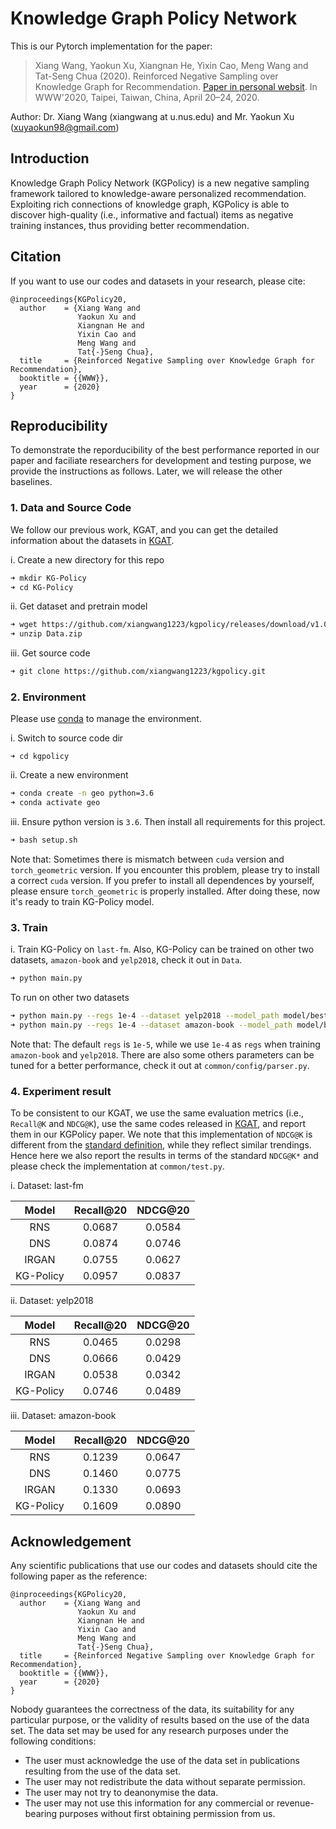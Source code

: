 # Knowledge Graph Policy Network

This is our Pytorch implementation for the paper:

>Xiang Wang, Yaokun Xu, Xiangnan He, Yixin Cao, Meng Wang and Tat-Seng Chua (2020). Reinforced Negative Sampling over Knowledge Graph for Recommendation. [Paper in personal websit](http://staff.ustc.edu.cn/~hexn/papers/www20-KGPolicy.pdf). In WWW'2020, Taipei, Taiwan, China, April 20–24, 2020.

Author: Dr. Xiang Wang (xiangwang at u.nus.edu) and Mr. Yaokun Xu (xuyaokun98@gmail.com)

## Introduction
Knowledge Graph Policy Network (KGPolicy) is a new negative sampling framework tailored to knowledge-aware personalized recommendation. Exploiting rich connections of knowledge graph, KGPolicy is able to discover high-quality (i.e., informative and factual) items as negative training instances, thus providing better recommendation.


## Citation 
If you want to use our codes and datasets in your research, please cite:
```
@inproceedings{KGPolicy20,
  author    = {Xiang Wang and
               Yaokun Xu and
               Xiangnan He and
               Yixin Cao and
               Meng Wang and
               Tat{-}Seng Chua},
  title     = {Reinforced Negative Sampling over Knowledge Graph for Recommendation},
  booktitle = {{WWW}},
  year      = {2020}
}
```
## Reproducibility
To demonstrate the reporducibility of the best performance reported in our paper and faciliate researchers for development and testing purpose, we provide the instructions as follows. Later, we will release the other baselines.

### 1. Data and Source Code
We follow our previous work, KGAT, and you can get the detailed information about the datasets in [KGAT](https://github.com/xiangwang1223/knowledge_graph_attention_network).

i. Create a new directory for this repo
```bash
➜ mkdir KG-Policy
➜ cd KG-Policy
```

ii. Get dataset and pretrain model
```bash
➜ wget https://github.com/xiangwang1223/kgpolicy/releases/download/v1.0/Data.zip
➜ unzip Data.zip
```

iii. Get source code
```bash
➜ git clone https://github.com/xiangwang1223/kgpolicy.git
```

### 2. Environment
Please use [conda](https://docs.conda.io/projects/conda/en/latest/user-guide/install/linux.html) to manage the environment.

i. Switch to source code dir 
```
➜ cd kgpolicy
```

ii. Create a new environment
```bash
➜ conda create -n geo python=3.6
➜ conda activate geo
```

iii. Ensure python version is `3.6`. Then install all requirements for this project.
```bashsetup.sh
➜ bash setup.sh
```

Note that: Sometimes there is mismatch between `cuda` version and `torch_geometric` version. If you encounter this problem, please try to install a correct `cuda` version. If you prefer to install all dependences by yourself, please ensure `torch_geometric` is properly installed. After doing these, now it's ready to train KG-Policy model.

### 3. Train
i. Train KG-Policy on `last-fm`. Also, KG-Policy can be trained on other two datasets, `amazon-book` and `yelp2018`, check it out in `Data`.
```bash
➜ python main.py
```

To run on other two datasets
```bash
➜ python main.py --regs 1e-4 --dataset yelp2018 --model_path model/best_yelp.ckpt 
➜ python main.py --regs 1e-4 --dataset amazon-book --model_path model/best_ab.ckpt 
```

Note that: The default `regs` is `1e-5`, while we use `1e-4` as `regs` when training `amazon-book` and `yelp2018`. There are also some others parameters can be tuned for a better performance, check it out at `common/config/parser.py`.

### 4. Experiment result
To be consistent to our KGAT, we use the same evaluation metrics (i.e., `Recall@K` and `NDCG@K`), use the same codes released in [KGAT](https://github.com/xiangwang1223/knowledge_graph_attention_network), and report them in our KGPolicy paper. We note that this implementation of `NDCG@K` is different from the [standard definition](https://en.wikipedia.org/wiki/Discounted_cumulative_gain), while they reflect similar trendings. Hence here we also report the results in terms of the standard `NDCG@K*` and please check the implementation at `common/test.py`.

i. Dataset: last-fm

|    Model    | Recall@20 | NDCG@20 |
| :---------: | :-------: | :----------: |
|     RNS     |  0.0687   |    0.0584    |  
|     DNS     |  0.0874   |    0.0746    | 
|    IRGAN    |  0.0755   |    0.0627    | 
|   KG-Policy |  0.0957   |    0.0837    |

ii. Dataset: yelp2018

|    Model    | Recall@20 | NDCG@20 |
| :---------: | :-------: | :----------: |
|     RNS     |  0.0465   |    0.0298    | 
|     DNS     |  0.0666   |    0.0429    | 
|    IRGAN    |  0.0538   |    0.0342    | 
|   KG-Policy |  0.0746   |    0.0489    |         

iii. Dataset: amazon-book

|    Model    | Recall@20 | NDCG@20 |
| :---------: | :-------: | :----------: |
|     RNS     |  0.1239   |    0.0647    |
|     DNS     |  0.1460   |    0.0775    |
|    IRGAN    |  0.1330   |    0.0693    |
|   KG-Policy |  0.1609   |    0.0890    |

## Acknowledgement
Any scientific publications that use our codes and datasets should cite the following paper as the reference:
```
@inproceedings{KGPolicy20,
  author    = {Xiang Wang and
               Yaokun Xu and
               Xiangnan He and
               Yixin Cao and
               Meng Wang and
               Tat{-}Seng Chua},
  title     = {Reinforced Negative Sampling over Knowledge Graph for Recommendation},
  booktitle = {{WWW}},
  year      = {2020}
}
```

Nobody guarantees the correctness of the data, its suitability for any particular purpose, or the validity of results based on the use of the data set. The data set may be used for any research purposes under the following conditions:
* The user must acknowledge the use of the data set in publications resulting from the use of the data set.
* The user may not redistribute the data without separate permission.
* The user may not try to deanonymise the data.
* The user may not use this information for any commercial or revenue-bearing purposes without first obtaining permission from us.
